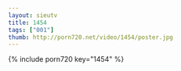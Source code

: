 ```yaml
--- 
layout: sieutv
title: 1454
tags: ["001"]
thumb: http://porn720.net/video/1454/poster.jpg
---
```

{% include porn720 key="1454" %} 
